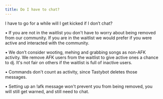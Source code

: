 ```yaml
---
title: Do I have to chat?
---
```

I have to go for a while will I get kicked if I don’t chat?

• If you are not in the waitlist you don't have to worry about being removed from our community. If you are in the waitlist we would prefer if you were active and interacted with the community.
 
• We don’t consider wooting, mehing and grabbing songs as non-AFK activity. We remove AFK users from the waitlist to give active ones a chance to dj. It's not fair on others if the waitlist is full of inactive users.

• Commands don't count as activity, since Tastybot deletes those messages.

• Setting up an !afk message won't prevent you from being removed, you will still get warned, and still need to chat.
